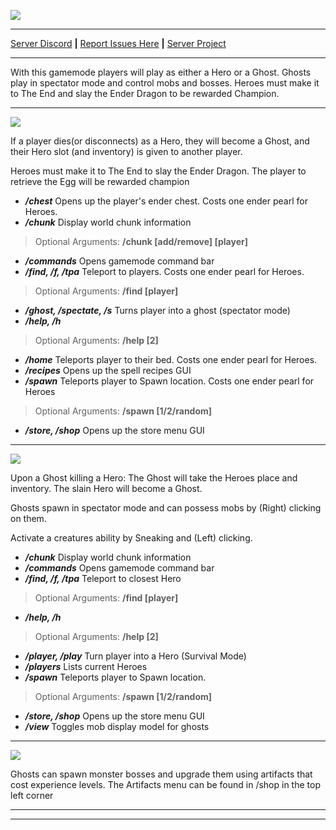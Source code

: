 ![](https://lh4.googleusercontent.com/pXZy9odMbyo1CWNSaZ-Zb_NfCgjiUAxZIXEhp62-0BFy8K_xmdmcXU8sovfnm3vjeVMq7kwhNcR510GcX0BQ8Zk6KWHERQ06dETyOIcNNFH4F9hzJYI=w1280)

***
[Server Discord](https://discord.gg/7e7ZK4g) **|**
[Report Issues Here](https://github.com/danthemanzx/crawl-custom-survival/issues) **|**
[Server Project](https://github.com/danthemanzx/crawl-custom-survival/projects)

***
With this gamemode players will play as either a Hero or a Ghost. Ghosts play in spectator mode and control mobs and bosses. Heroes must make it to The End and slay the Ender Dragon to be rewarded Champion.

***
![](https://minecraftskinstealer.com/achievement/26/Heroes/playing+as+a+Hero)

If a player dies(or disconnects) as a Hero, they will become a Ghost, and their Hero slot (and inventory) is given to another player.

Heroes must make it to The End to slay the Ender Dragon. The player to retrieve the Egg will be rewarded champion

* **_/chest_**
Opens up the player's ender chest. Costs one ender pearl for Heroes.
* **_/chunk_**
Display world chunk information
> Optional Arguments: **/chunk [add/remove] [player]**
* **_/commands_**
Opens gamemode command bar
* **_/find, /f, /tpa_**
Teleport to players. Costs one ender pearl for Heroes.
> Optional Arguments: **/find [player]**
* **_/ghost, /spectate, /s_**
Turns player into a ghost (spectator mode)
* **_/help, /h_**
> Optional Arguments: **/help [2]**
* **_/home_**
Teleports player to their bed. Costs one ender pearl for Heroes.
* **_/recipes_**
Opens up the spell recipes GUI
* **_/spawn_**
Teleports player to Spawn location. Costs one ender pearl for Heroes
> Optional Arguments: **/spawn [1/2/random]**
* **_/store, /shop_**
Opens up the store menu GUI

***
![](https://minecraftskinstealer.com/achievement/4/Ghosts/playing+as+a+Ghost)

Upon a Ghost killing a Hero: The Ghost will take the Heroes place and inventory. The slain Hero will become a Ghost.

Ghosts spawn in spectator mode and can possess mobs by (Right) clicking on them.

Activate a creatures ability by Sneaking and (Left) clicking.

* **_/chunk_**
Display world chunk information
* **_/commands_**
Opens gamemode command bar
* **_/find, /f, /tpa_**
Teleport to closest Hero
> Optional Arguments: **/find [player]**
* **_/help, /h_**
> Optional Arguments: **/help [2]**
* **_/player, /play_**
Turn player into a Hero (Survival Mode)
* **_/players_**
Lists current Heroes
* **_/spawn_**
Teleports player to Spawn location.
> Optional Arguments: **/spawn [1/2/random]**
* **_/store, /shop_**
Opens up the store menu GUI
* **_/view_**
Toggles mob display model for ghosts

***
![](https://minecraftskinstealer.com/achievement/16/Ghost+Artifacts/bosses+%26+upgrades)

Ghosts can spawn monster bosses and upgrade them using artifacts that cost experience levels.
The Artifacts menu can be found in /shop in the top left corner

***

***
